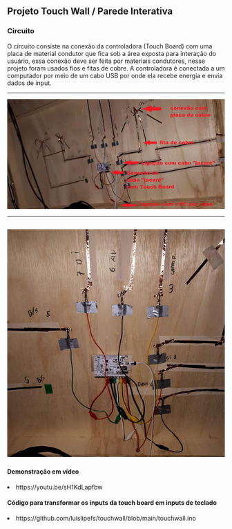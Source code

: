 ## **Projeto Touch Wall / Parede Interativa**

### **Circuito**
O circuito consiste na conexão da controladora (Touch Board) com uma placa de material condutor que fica sob a área exposta para interação do usuário, essa conexão deve ser feita por materiais condutores, nesse projeto foram usados fios e fitas de cobre. A controladora é conectada a um computador por meio de um cabo USB por onde ela recebe energia e envia dados de input.

---
![cd](https://github.com/luislipefs/touchwall/blob/main/images/image0.jpg)

---

![cd](https://github.com/luislipefs/touchwall/blob/main/images/image1.jpg)
---

#### Demonstração em vídeo
<li>https://youtu.be/sH1KdLapfbw</li>

#### Código para transformar os inputs da touch board em inputs de teclado
<li>https://github.com/luislipefs/touchwall/blob/main/touchwall.ino</li>
